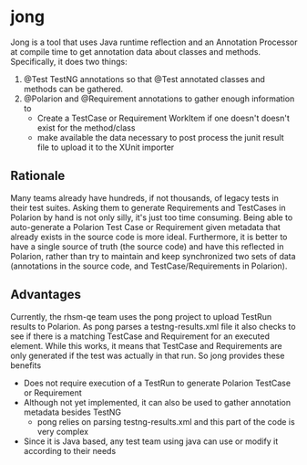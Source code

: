 # jong

Jong is a tool that uses Java runtime reflection and an Annotation Processor at compile time to get annotation data about classes and methods.  Specifically, it does two things:

1) @Test TestNG annotations so that @Test annotated classes and methods can be gathered.  
2) @Polarion and @Requirement annotations to gather enough information to
   - Create a TestCase or Requirement WorkItem if one doesn't doesn't exist for the method/class
   - make available the data necessary to post process the junit result file to upload it to the XUnit importer


## Rationale

Many teams already have hundreds, if not thousands, of legacy tests in their test suites.  Asking them to generate Requirements 
and TestCases in Polarion by hand is not only silly, it's just too time consuming.  Being able to auto-generate a Polarion Test
Case or Requirement given metadata that already exists in the source code is more ideal.  Furthermore, it is better to have a 
single source of truth (the source code) and have this reflected in Polarion, rather than try to maintain and keep synchronized
two sets of data (annotations in the source code, and TestCase/Requirements in Polarion).

## Advantages

Currently, the rhsm-qe team uses the pong project to upload TestRun results to Polarion.  As pong parses a testng-results.xml file it also checks to see if there is a matching TestCase and Requirement for an executed <test-method> element.  While this works, it means that TestCase and Requirements are only generated if the test was actually in that run.  So jong provides these benefits

- Does not require execution of a TestRun to generate Polarion TestCase or Requirement
- Although not yet implemented, it can also be used to gather annotation metadata besides TestNG
  - pong relies on parsing testng-results.xml and this part of the code is very complex
- Since it is Java based, any test team using java can use or modify it according to their needs
